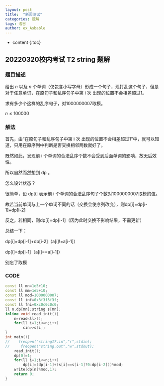 ```yaml
---
layout: post
title:  "新闻测试"
categories: 题解
tags: 洛谷
author: ex_Asbable
---
```


* content
{:toc}

## 20220320校内考试 T2 string 题解

### 题目描述

给出 $n$ 以及 $n$ 个单词（仅包含小写字母）形成一个句子，现打乱这个句子，但是对于任意单词，在原句子和乱序句子中第 i 次 出现的位置不会相差超过1。

求有多少个这样的乱序句子，对1000000007取模。

$n\le100000$

### 解法

首先，由“在原句子和乱序句子中第 i 次 出现的位置不会相差超过1”中，就可以知道，只用在原序列中判断是否交换相邻两数就好了。

既然如此，发现前 i 个单词的合法乱序个数不会受到后面单词的影响，故无后效性。

所以自然而然想到 dp 。

怎么设计状态？

很简单，设 dp\[i\] 表示前 i 个单词的合法乱序句子个数对1000000007取模的值。

故若当前单词与上一个单词不同的话（交换会使序列改变），则dp\[i\]=dp\[i-1\]+dp\[i-2\]

反之，若相同，则dp\[i\]=dp\[i-1\]（因为此时交换不影响结果，不需更新）

总结一下：

dp\[i\]=dp\[i-1\]+dp\[i-2\]（a\[i\]!=a\[i-1\]）

dp\[i\]=dp\[i-1\]（a\[i\]==a\[i-1\]）

别忘了取模

### CODE

```cpp
const ll mn=1e5+10;
const ll mm=1e5+10;
const ll mod=1000000007;
const ll inf=0x3f3f3f3f;
const ll fni=0xc0c0c0c0;
ll n,dp[mn];string s[mn];
inline void read_init(){
    n=read<ll>();
    for(ll i=1;i<=n;i++)
        cin>>s[i];
}
int main(){
//    freopen("string17.in","r",stdin);
//     freopen("string.out","w",stdout);
    read_init();
    dp[0]=1;
    for(ll i=1;i<=n;i++)
        dp[i]=(dp[i-1]+(s[i]==s[i-1]?0:dp[i-2]))%mod;
    write(dp[n]%mod,1);
    return 0;
}
```

